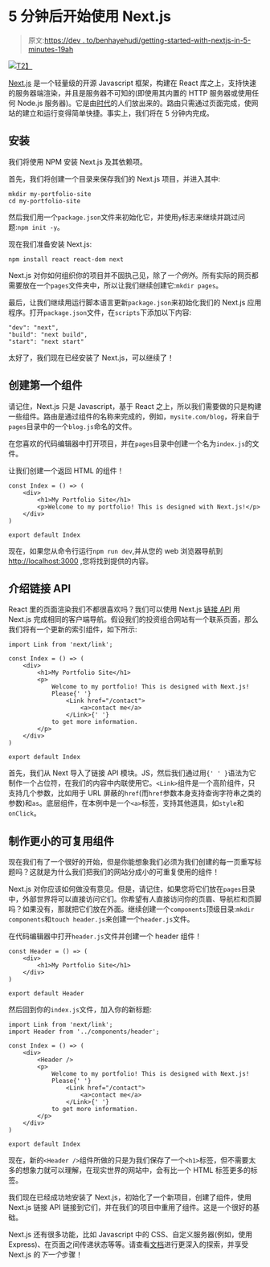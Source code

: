 # 5 分钟后开始使用 Next.js

> 原文:[https://dev . to/benhayehudi/getting-started-with-nextjs-in-5-minutes-19ah](https://dev.to/benhayehudi/getting-started-with-nextjs-in-5-minutes-19ah)

[![](../Images/0602fab51eddd17ef1324736e917dcff.png)T2】](https://res.cloudinary.com/practicaldev/image/fetch/s--sItCGY2B--/c_limit%2Cf_auto%2Cfl_progressive%2Cq_auto%2Cw_880/https://cdn.auth0.com/blog/next.jslogo.png)

[Next.js](https://nextjs.org/) 是一个轻量级的开源 Javascript 框架，构建在 React 库之上，支持快速的服务器端渲染，并且是服务器不可知的(即使用其内置的 HTTP 服务器或使用任何 Node.js 服务器)。它是由[时代](https://zeit.co/about)的人们放出来的。路由只需通过页面完成，使网站的建立和运行变得简单快捷。事实上，我们将在 5 分钟内完成。

## [](#installing)安装

我们将使用 NPM 安装 Next.js 及其依赖项。

首先，我们将创建一个目录来保存我们的 Next.js 项目，并进入其中:

```
mkdir my-portfolio-site
cd my-portfolio-site 
```

然后我们用一个`package.json`文件来初始化它，并使用`y`标志来继续并跳过问题:`npm init -y`。

现在我们准备安装 Next.js:

```
npm install react react-dom next 
```

Next.js 对你如何组织你的项目并不固执己见，除了*一个例外*。所有实际的网页都需要放在一个`pages`文件夹中，所以让我们继续创建它:`mkdir pages`。

最后，让我们继续用运行脚本语言更新`package.json`来初始化我们的 Next.js 应用程序。打开`package.json`文件，在`scripts`下添加以下内容:

```
"dev": "next",
"build": "next build",
"start": "next start" 
```

太好了，我们现在已经安装了 Next.js，可以继续了！

## [](#creating-our-first-component)创建第一个组件

请记住，Next.js 只是 Javascript，基于 React 之上，所以我们需要做的只是构建一些组件。路由是通过组件的名称来完成的，例如，`mysite.com/blog`，将来自于`pages`目录中的一个`blog.js`命名的文件。

在您喜欢的代码编辑器中打开项目，并在`pages`目录中创建一个名为`index.js`的文件。

让我们创建一个返回 HTML 的组件！

```
const Index = () => (
    <div>
        <h1>My Portfolio Site</h1>
        <p>Welcome to my portfolio! This is designed with Next.js!</p>
    </div>
)

export default Index 
```

现在，如果您从命令行运行`npm run dev`,并从您的 web 浏览器导航到 [http://localhost:3000](http://localhost:3000) ,您将找到提供的内容。

## [](#introducing-the-link-api)介绍链接 API

React 里的页面渲染我们不都很喜欢吗？我们可以使用 Next.js [链接 API](https://github.com/zeit/next.js#with-link) 用 Next.js 完成相同的客户端导航。假设我们的投资组合网站有一个联系页面，那么我们将有一个更新的索引组件，如下所示:

```
import Link from 'next/link';

const Index = () => (
    <div>
        <h1>My Portfolio Site</h1>
        <p>
            Welcome to my portfolio! This is designed with Next.js!
            Please{' '}
                <Link href="/contact">
                    <a>contact me</a>
                </Link>{' '}
            to get more information.
        </p>
    </div>
)

export default Index 
```

首先，我们从 Next 导入了链接 API 模块。JS，然后我们通过用`{' ' }`语法为它制作一个占位符，在我们的内容中内联使用它。`<Link>`组件是一个高阶组件，只支持几个参数，比如用于 URL 屏蔽的`href`(而`href`参数本身支持查询字符串之类的参数)和`as`。底层组件，在本例中是一个`<a>`标签，支持其他道具，如`style`和`onClick`。

## [](#making-smaller-reusable-components)制作更小的可复用组件

现在我们有了一个很好的开始，但是你能想象我们必须为我们创建的每一页重写标题吗？这就是为什么我们把我们的网站分成小的可重复使用的组件！

Next.js 对你应该如何做没有意见。但是，请记住，如果您将它们放在`pages`目录中，外部世界将可以直接访问它们。你希望有人直接访问你的页眉、导航栏和页脚吗？如果没有，那就把它们放在外面。继续创建一个`components`顶级目录:`mkdir components`和`touch header.js`来创建一个`header.js`文件。

在代码编辑器中打开`header.js`文件并创建一个 header 组件！

```
const Header = () => (
    <div>
        <h1>My Portfolio Site</h1>
    </div>
)

export default Header 
```

然后回到你的`index.js`文件，加入你的新标题:

```
import Link from 'next/link';
import Header from '../components/header';

const Index = () => (
    <div>
        <Header />
        <p>
            Welcome to my portfolio! This is designed with Next.js!
            Please{' '}
                <Link href="/contact">
                    <a>contact me</a>
                </Link>{' '}
            to get more information.
        </p>
    </div>
)

export default Index 
```

现在，新的`<Header />`组件所做的只是为我们保存了一个`<h1>`标签，但不需要太多的想象力就可以理解，在现实世界的网站中，会有比一个 HTML 标签更多的标签。

我们现在已经成功地安装了 Next.js，初始化了一个新项目，创建了组件，使用 Next.js 链接 API 链接到它们，并在我们的项目中重用了组件。这是一个很好的基础。

Next.js 还有很多功能，比如 Javascript 中的 CSS、自定义服务器(例如，使用 Express)、在页面之间传递状态等等。请查看[文档](https://github.com/zeit/next.js)进行更深入的探索，并享受 Next.js 的*下一个*步骤！